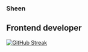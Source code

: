 ### Sheen
## Frontend developer

[![GitHub Streak](https://streak-stats.demolab.com?user=shneketos&theme=dark&hide_border=true)](https://git.io/streak-stats)

